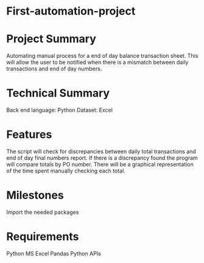 # First-automation-project

# Project Summary
Automating manual process for a end of day balance transaction sheet.
This will allow the user to be notified when there is a mismatch between daily transactions and end of day numbers.

# Technical Summary
Back end language: Python
Dataset:  Excel

# Features
The script will check for discrepancies between daily total transactions and end of day final numbers report. 
If there is a discrepancy found the program will compare totals by PO number. 
There will be a graphical representation of the time spent manually checking each total.

# Milestones
Import the needed packages

# Requirements
Python
MS Excel
Pandas
Python APIs
